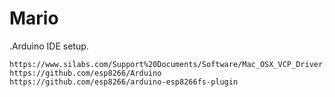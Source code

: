 # Mario

.Arduino IDE setup.

	https://www.silabs.com/Support%20Documents/Software/Mac_OSX_VCP_Driver.zip
	https://github.com/esp8266/Arduino
	https://github.com/esp8266/arduino-esp8266fs-plugin
